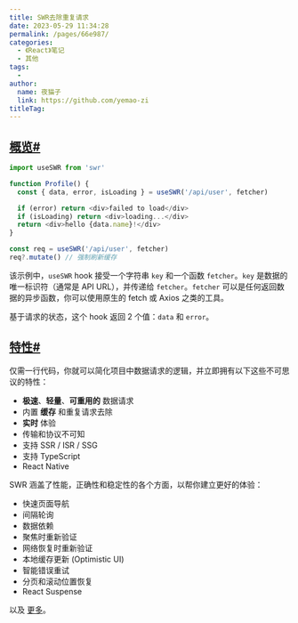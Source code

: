 ```yaml
---
title: SWR去除重复请求
date: 2023-05-29 11:34:28
permalink: /pages/66e987/
categories:
  - 《React》笔记
  - 其他
tags:
  - 
author: 
  name: 夜猫子
  link: https://github.com/yemao-zi
titleTag: 
---
```

## [概览#](https://swr.bootcss.com/#概览)

```js
import useSWR from 'swr'

function Profile() {
  const { data, error, isLoading } = useSWR('/api/user', fetcher)

  if (error) return <div>failed to load</div>
  if (isLoading) return <div>loading...</div>
  return <div>hello {data.name}!</div>
}

const req = useSWR('/api/user', fetcher)
req?.mutate() // 强制刷新缓存
```

该示例中，`useSWR` hook 接受一个字符串 `key` 和一个函数 `fetcher`。`key` 是数据的唯一标识符（通常是 API URL），并传递给 `fetcher`。`fetcher` 可以是任何返回数据的异步函数，你可以使用原生的 fetch 或 Axios 之类的工具。

基于请求的状态，这个 hook 返回 2 个值：`data` 和 `error`。

## [特性#](https://swr.bootcss.com/#特性)

仅需一行代码，你就可以简化项目中数据请求的逻辑，并立即拥有以下这些不可思议的特性：

- **极速**、**轻量**、**可重用的** 数据请求
- 内置 **缓存** 和重复请求去除
- **实时** 体验
- 传输和协议不可知
- 支持 SSR / ISR / SSG
- 支持 TypeScript
- React Native

SWR 涵盖了性能，正确性和稳定性的各个方面，以帮你建立更好的体验：

- 快速页面导航
- 间隔轮询
- 数据依赖
- 聚焦时重新验证
- 网络恢复时重新验证
- 本地缓存更新 (Optimistic UI)
- 智能错误重试
- 分页和滚动位置恢复
- React Suspense

以及 [更多](https://swr.bootcss.com/docs/getting-started.html)。